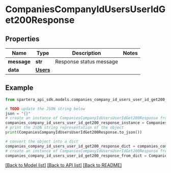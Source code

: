# CompaniesCompanyIdUsersUserIdGet200Response


## Properties

Name | Type | Description | Notes
------------ | ------------- | ------------- | -------------
**message** | **str** | Response status message | 
**data** | [**Users**](Users.md) |  | 

## Example

```python
from spartera_api_sdk.models.companies_company_id_users_user_id_get200_response import CompaniesCompanyIdUsersUserIdGet200Response

# TODO update the JSON string below
json = "{}"
# create an instance of CompaniesCompanyIdUsersUserIdGet200Response from a JSON string
companies_company_id_users_user_id_get200_response_instance = CompaniesCompanyIdUsersUserIdGet200Response.from_json(json)
# print the JSON string representation of the object
print(CompaniesCompanyIdUsersUserIdGet200Response.to_json())

# convert the object into a dict
companies_company_id_users_user_id_get200_response_dict = companies_company_id_users_user_id_get200_response_instance.to_dict()
# create an instance of CompaniesCompanyIdUsersUserIdGet200Response from a dict
companies_company_id_users_user_id_get200_response_from_dict = CompaniesCompanyIdUsersUserIdGet200Response.from_dict(companies_company_id_users_user_id_get200_response_dict)
```
[[Back to Model list]](../README.md#documentation-for-models) [[Back to API list]](../README.md#documentation-for-api-endpoints) [[Back to README]](../README.md)


